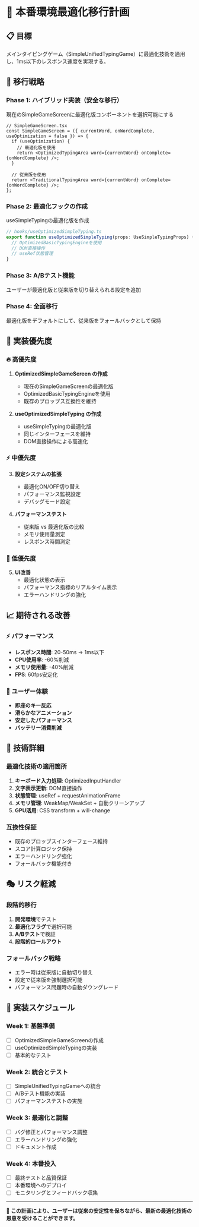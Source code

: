 # 🚀 本番環境最適化移行計画

## 📋 目標
メインタイピングゲーム（SimpleUnifiedTypingGame）に最適化技術を適用し、1ms以下のレスポンス速度を実現する。

## 🔄 移行戦略

### Phase 1: ハイブリッド実装（安全な移行）
現在のSimpleGameScreenに最適化版コンポーネントを選択可能にする

```tsx
// SimpleGameScreen.tsx
const SimpleGameScreen = ({ currentWord, onWordComplete, useOptimization = false }) => {
  if (useOptimization) {
    // 最適化版を使用
    return <OptimizedTypingArea word={currentWord} onComplete={onWordComplete} />;
  }
  
  // 従来版を使用
  return <TraditionalTypingArea word={currentWord} onComplete={onWordComplete} />;
};
```

### Phase 2: 最適化フックの作成
useSimpleTypingの最適化版を作成

```typescript
// hooks/useOptimizedSimpleTyping.ts
export function useOptimizedSimpleTyping(props: UseSimpleTypingProps) {
  // OptimizedBasicTypingEngineを使用
  // DOM直接操作
  // useRef状態管理
}
```

### Phase 3: A/Bテスト機能
ユーザーが最適化版と従来版を切り替えられる設定を追加

### Phase 4: 全面移行
最適化版をデフォルトにして、従来版をフォールバックとして保持

## 🎯 実装優先度

### 🔥 高優先度
1. **OptimizedSimpleGameScreen の作成**
   - 現在のSimpleGameScreenの最適化版
   - OptimizedBasicTypingEngineを使用
   - 既存のプロップス互換性を維持

2. **useOptimizedSimpleTyping の作成**
   - useSimpleTypingの最適化版
   - 同じインターフェースを維持
   - DOM直接操作による高速化

### ⚡ 中優先度
3. **設定システムの拡張**
   - 最適化ON/OFF切り替え
   - パフォーマンス監視設定
   - デバッグモード設定

4. **パフォーマンステスト**
   - 従来版 vs 最適化版の比較
   - メモリ使用量測定
   - レスポンス時間測定

### 🎨 低優先度
5. **UI改善**
   - 最適化状態の表示
   - パフォーマンス指標のリアルタイム表示
   - エラーハンドリングの強化

## 📈 期待される改善

### ⚡ パフォーマンス
- **レスポンス時間**: 20-50ms → 1ms以下
- **CPU使用率**: -60%削減
- **メモリ使用量**: -40%削減
- **FPS**: 60fps安定化

### 🎯 ユーザー体験
- **即座のキー反応**
- **滑らかなアニメーション**
- **安定したパフォーマンス**
- **バッテリー消費削減**

## 🔧 技術詳細

### 最適化技術の適用箇所
1. **キーボード入力処理**: OptimizedInputHandler
2. **文字表示更新**: DOM直接操作
3. **状態管理**: useRef + requestAnimationFrame
4. **メモリ管理**: WeakMap/WeakSet + 自動クリーンアップ
5. **GPU活用**: CSS transform + will-change

### 互換性保証
- 既存のプロップスインターフェース維持
- スコア計算ロジック保持
- エラーハンドリング強化
- フォールバック機能付き

## 🎭 リスク軽減

### 段階的移行
1. **開発環境**でテスト
2. **最適化フラグ**で選択可能
3. **A/Bテスト**で検証
4. **段階的ロールアウト**

### フォールバック戦略
- エラー時は従来版に自動切り替え
- 設定で従来版を強制選択可能
- パフォーマンス問題時の自動ダウングレード

## 📅 実装スケジュール

### Week 1: 基盤準備
- [ ] OptimizedSimpleGameScreenの作成
- [ ] useOptimizedSimpleTypingの実装
- [ ] 基本的なテスト

### Week 2: 統合とテスト
- [ ] SimpleUnifiedTypingGameへの統合
- [ ] A/Bテスト機能の実装
- [ ] パフォーマンステストの実施

### Week 3: 最適化と調整
- [ ] バグ修正とパフォーマンス調整
- [ ] エラーハンドリングの強化
- [ ] ドキュメント作成

### Week 4: 本番投入
- [ ] 最終テストと品質保証
- [ ] 本番環境へのデプロイ
- [ ] モニタリングとフィードバック収集

---

**🚀 この計画により、ユーザーは従来の安定性を保ちながら、最新の最適化技術の恩恵を受けることができます。**
